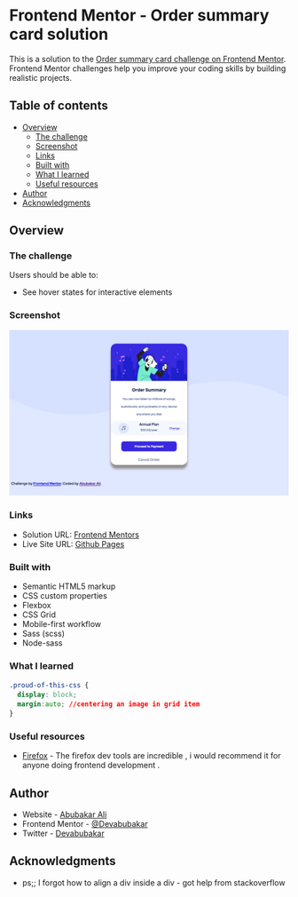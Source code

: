 # Frontend Mentor - Order summary card solution

This is a solution to the [Order summary card challenge on Frontend Mentor](https://www.frontendmentor.io/challenges/order-summary-component-QlPmajDUj). Frontend Mentor challenges help you improve your coding skills by building realistic projects. 

## Table of contents

- [Overview](#overview)
  - [The challenge](#the-challenge)
  - [Screenshot](#screenshot)
  - [Links](#links)
  - [Built with](#built-with)
  - [What I learned](#what-i-learned)
  - [Useful resources](#useful-resources)
- [Author](#author)
- [Acknowledgments](#acknowledgments)



## Overview

### The challenge

Users should be able to:

- See hover states for interactive elements

### Screenshot

![](./design/screenshot.png)



### Links

- Solution URL: [Frontend Mentors](https://www.frontendmentor.io/challenges/order-summary-component-QlPmajDUj/hub/frontend-mentor-order-summary-card-solution-AbLIBJIwk)
- Live Site URL: [Github Pages](https://devabubakar.github.io/Order-summary-component-challenge-/)


### Built with

- Semantic HTML5 markup
- CSS custom properties
- Flexbox
- CSS Grid
- Mobile-first workflow
- Sass (scss)
- Node-sass 



### What I learned




```css
.proud-of-this-css {
  display: block;
  margin:auto; //centering an image in grid item
}
```





### Useful resources

- [Firefox](https://www.firefox.com) - The firefox dev tools are incredible , i would recommend it for anyone doing frontend development .




## Author

- Website - [Abubakar Ali](https://www.github.com/Devabubakar)
- Frontend Mentor - [@Devabubakar](https://www.frontendmentor.io/profile/Devabubakar)
- Twitter - [Devabubakar](https://www.twitter.com/Devabubakar)



## Acknowledgments

- ps;; I forgot how to align a div inside a div - got help from stackoverflow 

